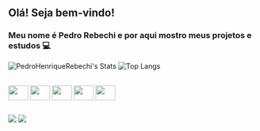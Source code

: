 ## Olá! Seja bem-vindo!
### Meu nome é Pedro Rebechi e por aqui mostro meus projetos e estudos 💻

![PedroHenriqueRebechi's Stats](https://github-readme-stats.vercel.app/api?username=PedroHenriqueRebechi&theme=vue-dark&show_icons=true&hide_border=true&count_private=true&locale=pt-br)
![Top Langs](https://github-readme-stats.vercel.app/api/top-langs/?username=PedroHenriqueRebechi&theme=vue-dark&show_icons=true&hide_border=true&layout=compact&locale=pt-br)

<div style="display: inline_block"><br>
  <img align="center" height="30" width="40" src="https://cdn.jsdelivr.net/gh/devicons/devicon@latest/icons/python/python-original.svg" />
  <img align="center" height="30" width="40" src="https://cdn.jsdelivr.net/gh/devicons/devicon@latest/icons/javascript/javascript-original.svg" />
  <img align="center" height="30" width="40" src="https://cdn.jsdelivr.net/gh/devicons/devicon@latest/icons/nodejs/nodejs-original-wordmark.svg" />
  <img align="center" height="30" width="40" src="https://cdn.jsdelivr.net/gh/devicons/devicon@latest/icons/html5/html5-original.svg" />
  <img align="center" height="30" width="40" src="https://cdn.jsdelivr.net/gh/devicons/devicon@latest/icons/css3/css3-original.svg" />
</div>

##
<div> 
  <a href = "mailto:pedrohenriquerebechi@gmail.com"><img src="https://img.shields.io/badge/Gmail-D14836?style=for-the-badge&logo=gmail&logoColor=white" target="_blank"></a>
  <a href="(https://www.linkedin.com/in/pedro-henrique-rebechi/)" target="_blank"><img src="https://img.shields.io/badge/-LinkedIn-%230077B5?style=for-the-badge&logo=linkedin&logoColor=white" target="_blank"></a> 
</div>
